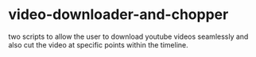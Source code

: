 # video-downloader-and-chopper
two scripts to allow the user to download youtube videos seamlessly and also cut the video at specific points within the timeline.
